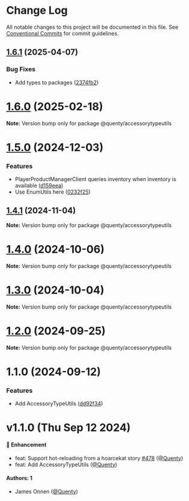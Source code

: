 # Change Log

All notable changes to this project will be documented in this file.
See [Conventional Commits](https://conventionalcommits.org) for commit guidelines.

## [1.6.1](https://github.com/Quenty/NevermoreEngine/compare/@quenty/accessorytypeutils@1.6.0...@quenty/accessorytypeutils@1.6.1) (2025-04-07)


### Bug Fixes

* Add types to packages ([2374fb2](https://github.com/Quenty/NevermoreEngine/commit/2374fb2b043cfbe0e9b507b3316eec46a4e353a0))





# [1.6.0](https://github.com/Quenty/NevermoreEngine/compare/@quenty/accessorytypeutils@1.5.0...@quenty/accessorytypeutils@1.6.0) (2025-02-18)

**Note:** Version bump only for package @quenty/accessorytypeutils





# [1.5.0](https://github.com/Quenty/NevermoreEngine/compare/@quenty/accessorytypeutils@1.4.1...@quenty/accessorytypeutils@1.5.0) (2024-12-03)


### Features

* PlayerProductManagerClient queries inventory when inventory is available ([d159eea](https://github.com/Quenty/NevermoreEngine/commit/d159eeade8701bcbcd87e97126df3c3dfb155b8c))
* Use EnumUtils here ([0232f25](https://github.com/Quenty/NevermoreEngine/commit/0232f25f0bdcd57801e053abd3766a0dc32eeb9a))





## [1.4.1](https://github.com/Quenty/NevermoreEngine/compare/@quenty/accessorytypeutils@1.4.0...@quenty/accessorytypeutils@1.4.1) (2024-11-04)

**Note:** Version bump only for package @quenty/accessorytypeutils





# [1.4.0](https://github.com/Quenty/NevermoreEngine/compare/@quenty/accessorytypeutils@1.3.0...@quenty/accessorytypeutils@1.4.0) (2024-10-06)

**Note:** Version bump only for package @quenty/accessorytypeutils





# [1.3.0](https://github.com/Quenty/NevermoreEngine/compare/@quenty/accessorytypeutils@1.2.0...@quenty/accessorytypeutils@1.3.0) (2024-10-04)

**Note:** Version bump only for package @quenty/accessorytypeutils





# [1.2.0](https://github.com/Quenty/NevermoreEngine/compare/@quenty/accessorytypeutils@1.1.0...@quenty/accessorytypeutils@1.2.0) (2024-09-25)

**Note:** Version bump only for package @quenty/accessorytypeutils





# 1.1.0 (2024-09-12)


### Features

* Add AccessoryTypeUtils ([dd92f34](https://github.com/Quenty/NevermoreEngine/commit/dd92f349d0331a92921046cdb3e446dad8052f10))





# v1.1.0 (Thu Sep 12 2024)

#### 🚀 Enhancement

- feat: Support hot-reloading from a hoarcekat story [#478](https://github.com/Quenty/NevermoreEngine/pull/478) ([@Quenty](https://github.com/Quenty))
- feat: Add AccessoryTypeUtils ([@Quenty](https://github.com/Quenty))

#### Authors: 1

- James Onnen ([@Quenty](https://github.com/Quenty))
